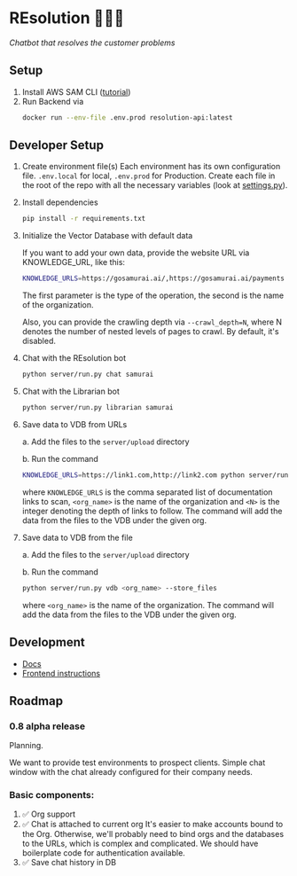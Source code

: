# REsolution 🧙🏻‍♂️

*Chatbot that resolves the customer problems*

## Setup

1. Install AWS SAM
   CLI ([tutorial](https://docs.aws.amazon.com/serverless-application-model/latest/developerguide/install-sam-cli.html))
2. Run Backend via
    ```bash
    docker run --env-file .env.prod resolution-api:latest
    ```

## Developer Setup

1. Create environment file(s)
   Each environment has its own configuration file. `.env.local` for local, `.env.prod` for Production.
   Create each file in the root of the repo with all the necessary variables (look
   at [settings.py](server/settings.py)).

2. Install dependencies

    ```bash
    pip install -r requirements.txt
    ```

3. Initialize the Vector Database with default data

   If you want to add your own data, provide the website URL via KNOWLEDGE_URL, like this:

    ```bash
    KNOWLEDGE_URLS=https://gosamurai.ai/,https://gosamurai.ai/payments python server/run.py vdb samurai --crawl_depth=1
    ```

   The first parameter is the type of the operation, the second is the name of the organization.

   Also, you can provide the crawling depth via `--crawl_depth=N`, where N denotes the number of nested levels of pages
   to crawl. By default, it's disabled.

4. Chat with the REsolution bot

    ```bash
    python server/run.py chat samurai
    ```

5. Chat with the Librarian bot

    ```bash
    python server/run.py librarian samurai
    ```

6. Save data to VDB from URLs

   a. Add the files to the `server/upload` directory

   b. Run the command
    ```bash
    KNOWLEDGE_URLS=https://link1.com,http://link2.com python server/run.py vdb <org_name> --crawl_depth <N>
    ```
    where `KNOWLEDGE_URLS` is the comma separated list of documentation links to scan,
    `<org_name>` is the name of the organization and `<N>` is the integer denoting the depth of
    links to follow. The command will add the data from the files to the VDB under the given org.

7. Save data to VDB from the file

   a. Add the files to the `server/upload` directory

   b. Run the command
    ```bash
    python server/run.py vdb <org_name> --store_files
    ```
    where `<org_name>` is the name of the organization. The command will add the data from the files to the VDB under the given org.

## Development

* [Docs](docs/README.md)
* [Frontend instructions](frontend/README.md)

## Roadmap

### 0.8 alpha release

Planning.

We want to provide test environments to prospect clients. Simple chat window with the chat already configured for their
company needs.

### Basic components:

1. ✅ Org support
2. ✅ Chat is attached to current org
   It's easier to make accounts bound to the Org. Otherwise, we'll probably need to bind orgs and the databases to the
   URLs, which is complex and complicated. We should have boilerplate code for authentication available.
3. ✅ Save chat history in DB
